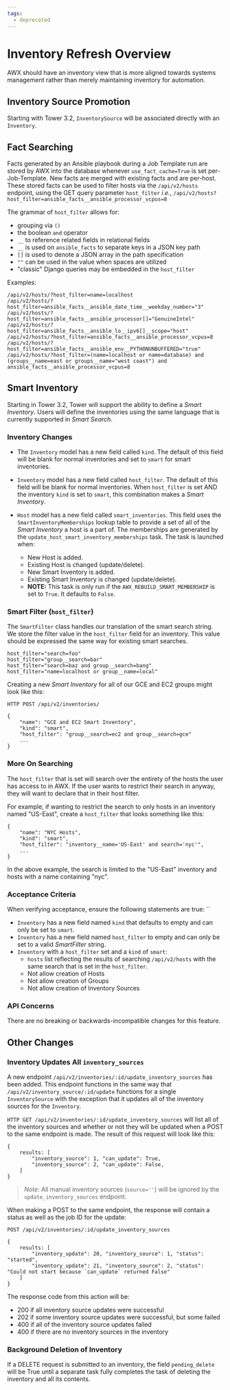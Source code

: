 ```yaml
---
tags:
  - deprecated
---
```

# Inventory Refresh Overview
AWX should have an inventory view that is more aligned towards systems management
rather than merely maintaining inventory for automation.

## Inventory Source Promotion
Starting with Tower 3.2, `InventorySource` will be associated directly with an `Inventory`.


## Fact Searching
Facts generated by an Ansible playbook during a Job Template run are stored by AWX into the database
whenever `use_fact_cache=True` is set per-Job-Template. New facts are merged with existing
facts and are per-host. These stored facts can be used to filter hosts via the
`/api/v2/hosts` endpoint, using the GET query parameter `host_filter` *i.e.*,
`/api/v2/hosts?host_filter=ansible_facts__ansible_processor_vcpus=8`

The grammar of `host_filter` allows for:
* grouping via `()`
* the boolean `and` operator
* `__` to reference related fields in relational fields
* `__` is used on `ansible_facts` to separate keys in a JSON key path
* `[]` is used to denote a JSON array in the path specification
* `""` can be used in the value when spaces are utilized
* "classic" Django queries may be embedded in the `host_filter`

Examples:
```
/api/v2/hosts/?host_filter=name=localhost
/api/v2/hosts/?host_filter=ansible_facts__ansible_date_time__weekday_number="3"
/api/v2/hosts/?host_filter=ansible_facts__ansible_processor[]="GenuineIntel"
/api/v2/hosts/?host_filter=ansible_facts__ansible_lo__ipv6[]__scope="host"
/api/v2/hosts/?host_filter=ansible_facts__ansible_processor_vcpus=8
/api/v2/hosts/?host_filter=ansible_facts__ansible_env__PYTHONUNBUFFERED="true"
/api/v2/hosts/?host_filter=(name=localhost or name=database) and (groups__name=east or groups__name="west coast") and ansible_facts__ansible_processor_vcpus=8
```

## Smart Inventory
Starting in Tower 3.2, Tower will support the ability to define a _Smart Inventory_.
Users will define the inventories using the same language that is currently supported
in _Smart Search_.

### Inventory Changes
* The `Inventory` model has a new field called `kind`. The default of this field will be blank
for normal inventories and set to `smart` for smart inventories.

* `Inventory` model has a new field called `host_filter`. The default of this field will be blank
for normal inventories. When `host_filter` is set AND the inventory `kind` is set to `smart`, this combination makes a _Smart Inventory_.

* `Host` model has a new field called `smart_inventories`. This field uses the `SmartInventoryMemberships`
lookup table to provide a set of all of the _Smart Inventory_ a host is a part of. The memberships
are generated by the `update_host_smart_inventory_memberships` task. The task is launched when:
    * New Host is added.
    * Existing Host is changed (update/delete).
    * New Smart Inventory is added.
    * Existing Smart Inventory is changed (update/delete).
    * **NOTE:** This task is only run if the `AWX_REBUILD_SMART_MEMBERSHIP` is set to `True`. It defaults to `False`.

### Smart Filter (`host_filter`)
The `SmartFilter` class handles our translation of the smart search string. We store the
filter value in the `host_filter` field for an inventory. This value should be expressed
the same way for existing smart searches.

    host_filter="search=foo"
    host_filter="group__search=bar"
    host_filter="search=baz and group__search=bang"
    host_filter="name=localhost or group__name=local"

Creating a new _Smart Inventory_ for all of our GCE and EC2 groups might look like this:

    HTTP POST /api/v2/inventories/

    {
        "name": "GCE and EC2 Smart Inventory",
        "kind": "smart",
        "host_filter": "group__search=ec2 and group__search=gce"
        ...
    }

### More On Searching
The `host_filter` that is set will search over the entirety of the hosts the user has
access to in AWX. If the user wants to restrict their search in anyway, they will
want to declare that in their host filter.

For example, if wanting to restrict the search to only hosts in an inventory
named "US-East", create a `host_filter` that looks something like this:

    {
        "name": "NYC Hosts",
        "kind": "smart",
        "host_filter": "inventory__name='US-East' and search='nyc'",
        ...
    }

In the above example, the search is limited to the "US-East" inventory and
hosts with a name containing "nyc".


### Acceptance Criteria

When verifying acceptance, ensure the following statements are true:
``

* `Inventory` has a new field named `kind` that defaults to empty and
can only be set to `smart`.
* `Inventory` has a new field named `host_filter` to empty and can only be
set to a valid _SmartFilter_ string.
* `Inventory` with a `host_filter` set and a `kind` of `smart`:
    * `hosts` list reflecting the results of searching `/api/v2/hosts` with the same
search that is set in the `host_filter`.
    * Not allow creation of Hosts
    * Not allow creation of Groups
    * Not allow creation of Inventory Sources

### API Concerns
There are no breaking or backwards-incompatible changes for this feature.


## Other Changes

### Inventory Updates All `inventory_sources`
A new endpoint `/api/v2/inventories/:id/update_inventory_sources` has been added. This endpoint
functions in the same way that `/api/v2/inventory_source/:id/update` functions for a single
`InventorySource` with the exception that it updates all of the inventory sources for the
`Inventory`.

`HTTP GET /api/v2/inventories/:id/update_inventory_sources` will list all of the inventory
sources and whether or not they will be updated when a POST to the same endpoint is made. The result of
this request will look like this:

    {
        results: [
            "inventory_source": 1, "can_update": True,
            "inventory_source": 2, "can_update": False,
        ]
    }

> *Note:* All manual inventory sources (`source=''`) will be ignored by the `update_inventory_sources` endpoint.

When making a POST to the same endpoint, the response will contain a status as well as the job ID for the update:

    POST /api/v2/inventories/:id/update_inventory_sources

    {
        results: [
            "inventory_update": 20, "inventory_source": 1, "status": "started",
            "inventory_update": 21, "inventory_source": 2, "status": "Could not start because `can_update` returned False"
        ]
    }


The response code from this action will be:

 - 200 if all inventory source updates were successful
 - 202 if some inventory source updates were successful, but some failed
 - 400 if all of the inventory source updates failed
 - 400 if there are no inventory sources in the inventory


### Background Deletion of Inventory

If a DELETE request is submitted to an inventory, the field `pending_delete` will be True until a separate task fully completes the task of deleting the inventory and all its contents.
